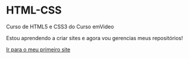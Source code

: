 # HTML-CSS
 Curso de HTML5 e CSS3 do Curso emVideo

Estou aprendendo a criar sites e agora vou gerencias meus repositórios!

<a href="https://beneditoecarvalho.github.io/HTML-CSS/treinos/Treinos%20HTML%20e%20CSS/Meu%20primeiro%20site/android.html"> Ir para o meu primeiro site</a>